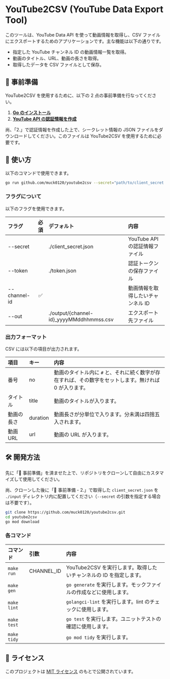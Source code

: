 # YouTube2CSV (YouTube Data Export Tool)

このツールは、YouTube Data API を使って動画情報を取得し、CSV ファイルにエクスポートするためのアプリケーションです。主な機能は以下の通りです。

- 指定した YouTube チャンネル ID の動画情報一覧を取得。
- 動画のタイトル、URL、動画の長さを取得。
- 取得したデータを CSV ファイルとして保存。

## 📲 事前準備

YouTube2CSV を使用するために、以下の 2 点の事前準備を行なってください。

1. [**Go のインストール**](https://go.dev/)
2. [**YouTube API の認証情報を作成**](https://developers.google.com/youtube/v3/live/guides/auth/server-side-web-apps#creatingcred)

尚、「2.」で認証情報を作成した上で、シークレット情報の JSON ファイルをダウンロードしてください。このファイルは YouTube2CSV を使用するために必要です。

## 📝 使い方

以下のコマンドで使用できます。

```sh
go run github.com/muck0120/youtube2csv --secret="path/to/client_secret.json" --token="path/to/token.json" --channel-id="Target Channnel ID" --out="path/to/output.csv"
```

### フラグについて

以下のフラグを使用できます。

| フラグ       | 必須 | デフォルト                                | 内容                              |
| :----------- | :--: | :---------------------------------------- | :-------------------------------- |
| --secret     |      | ./client_secret.json                      | YouTube API の認証情報ファイル    |
| --token      |      | ./token.json                              | 認証トークンの保存ファイル        |
| --channel-id |  ✅  |                                           | 動画情報を取得したいチャンネル ID |
| --out        |      | ./output/{channel-id}\_yyyyMMddhhmmss.csv | エクスポート先ファイル            |

### 出力フォーマット

CSV には以下の項目が出力されます。

| 項目       | キー     | 内容                                                                                                   |
| :--------- | :------- | :----------------------------------------------------------------------------------------------------- |
| 番号       | no       | 動画のタイトル内に `#` と、それに続く数字が存在すれば、その数字をセットします。無ければ 0 が入ります。 |
| タイトル   | title    | 動画のタイトルが入ります。                                                                             |
| 動画の長さ | duration | 動画長さが分単位で入ります。分未満は四捨五入されます。                                                 |
| 動画 URL   | url      | 動画の URL が入ります。                                                                                |

## 🛠️ 開発方法

先に「📲 事前準備」を済ませた上で、リポジトリをクローンして自由にカスタマイズして使用してください。

尚、クローンした後に「📲 事前準備 - 2.」で取得した `client_secret.json` を `./input` ディレクトリ内に配置してください（`--secret` の引数を指定する場合は不要です）。

```sh
git clone https://github.com/muck0120/youtube2csv.git
cd youtube2csv
go mod download
```

### 各コマンド

| コマンド    | 引数       | 内容                                                               |
| :---------- | :--------- | :----------------------------------------------------------------- |
| `make run`  | CHANNEL_ID | YouTube2CSV を実行します。取得したいチャンネルの ID を指定します。 |
| `make gen`  |            | `go generate` を実行します。モックファイルの作成などに使用します。 |
| `make lint` |            | `golangci-lint` を実行します。lint のチェックに使用します。        |
| `make test` |            | `go test` を実行します。ユニットテストの確認に使用します。         |
| `make tidy` |            | `go mod tidy` を実行します。                                       |

## 🪪 ライセンス

このプロジェクトは [MIT ライセンス](./LICENSE) のもとで公開されています。
